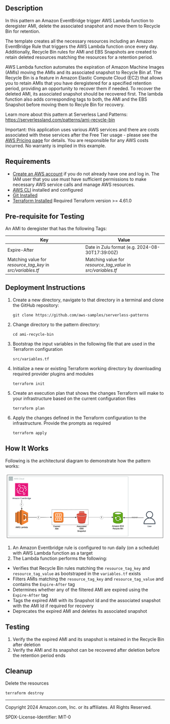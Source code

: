 ## Description

In this pattern an Amazon EventBridge trigger AWS Lambda function to deregister AMI, delete the associated snapshot and move them to Recycle Bin for retention.

The template creates all the necessary resources including an Amazon EventBridge Rule that triggers the AWS Lambda function once every day. Additionally, Recycle Bin rules for AMI and EBS Snapshots are created to retain deleted resources matching the resources for a retention period.

AWS Lambda function automates the expiration of Amazon Machine Images (AMIs) moving the AMIs and its associated snapshot to Recycle Bin af. The Recycle Bin is a feature in Amazon Elastic Compute Cloud (EC2) that allows you to retain AMIs that you have deregistered for a specified retention period, providing an opportunity to recover them if needed. To recover the deleted AMI, its associated snapshot should be recovered first. The lambda function also adds corresponding tags to both, the AMI and the EBS Snapshot before moving them to Recyle Bin for recovery.


Learn more about this pattern at Serverless Land Patterns: https://serverlessland.com/patterns/ami-recycle-bin

Important: this application uses various AWS services and there are costs associated with these services after the Free Tier usage - please see the [AWS Pricing page](https://aws.amazon.com/pricing/) for details. You are responsible for any AWS costs incurred. No warranty is implied in this example.

## Requirements

* [Create an AWS account](https://portal.aws.amazon.com/gp/aws/developer/registration/index.html) if you do not already have one and log in. The IAM user that you use must have sufficient permissions to make necessary AWS service calls and manage AWS resources.
* [AWS CLI](https://docs.aws.amazon.com/cli/latest/userguide/install-cliv2.html) installed and configured
* [Git Installed](https://git-scm.com/book/en/v2/Getting-Started-Installing-Git)
* [Terraform Installed](https://developer.hashicorp.com/terraform/tutorials/aws-get-started/install-cli) Required Terraform version >= 4.61.0

## Pre-requisite for Testing
An AMI to deregister that has the following Tags:

| Key    | Value |
| -------- | ------- |
| Expire-After  | Date in Zulu format (e.g. 2024-08-30T17:39:00Z)    |
| Matching value for <i>resource_tag_key</i> in <i>src/variables.tf</i> | Matching value for <i>resource_tag_value</i> in <i>src/variables.tf</i>     |

  
## Deployment Instructions
1. Create a new directory, navigate to that directory in a terminal and clone the GitHub repository:
    ``` 
    git clone https://github.com/aws-samples/serverless-patterns
    ```
2. Change directory to the pattern directory:
    ```
    cd ami-recycle-bin
    ```
3. Bootstrap the input variables in the following file that are used in the Terraform configuration
    ```
    src/variables.tf
    ```
4. Initialize a new or existing Terraform working directory by downloading required provider plugins and modules
    ```
    terraform init
    ```
5. Create an execution plan that shows the changes Terraform will make to your infrastructure based on the current configuration files
    ```
    terraform plan
    ```
6. Apply the changes defined in the Terraform configuration to the infrastructure. Provide the prompts as required
    ```
    terraform apply
    ```

## How It Works

Following is the architectural diagram to demonstrate how the pattern works:

![alt text](src/ami-recycle-bin.png)

1. An Amazon Eventbridge rule is configured to run daily (on a schedule) with AWS Lambda function as a target
2. The Lambda function performs the following:
- Verifies that Recycle Bin rules matching the `resource_tag_key` and `resource_tag_value` as bootstraped in the `variables.tf` exists
- Filters AMIs matching the `resource_tag_key` and `resource_tag_value` and contains the `Expire-After` tag
- Determines whether any of the filtered AMI are expired using the `Expire-After` tag
- Tags the expired AMI with its Snapshot Id and the associated snapshot with the AMI Id if required for recovery
- Deprecates the expired AMI and deletes its associated snapshot

## Testing

1. Verify the the expired AMI and its snapshot is retained in the Recycle Bin after deletion
2. Verify the AMI and its snapshot can be recovered after deletion before the retention period ends

## Cleanup
 
 Delete the resources

```
terraform destroy
```
----
Copyright 2024 Amazon.com, Inc. or its affiliates. All Rights Reserved.

SPDX-License-Identifier: MIT-0

